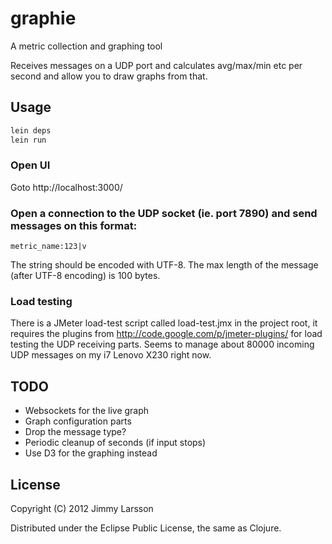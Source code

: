 # graphie
A metric collection and graphing tool

Receives messages on a UDP port and calculates avg/max/min etc per second and allow you to draw graphs from that.

## Usage

```bash
lein deps
lein run
```

### Open UI
Goto http://localhost:3000/

### Open a connection to the UDP socket (ie. port 7890) and send messages on this format:
```
metric_name:123|v
```
The string should be encoded with UTF-8. The max length of the message (after UTF-8 encoding) is 100 bytes.

### Load testing
There is a JMeter load-test script called load-test.jmx in the project root,
it requires the plugins from http://code.google.com/p/jmeter-plugins/ for load testing the UDP receiving parts.
Seems to manage about 80000 incoming UDP messages on my i7 Lenovo X230 right now.

## TODO
* Websockets for the live graph
* Graph configuration parts
* Drop the message type?
* Periodic cleanup of seconds (if input stops)
* Use D3 for the graphing instead

## License

Copyright (C) 2012 Jimmy Larsson

Distributed under the Eclipse Public License, the same as Clojure.
